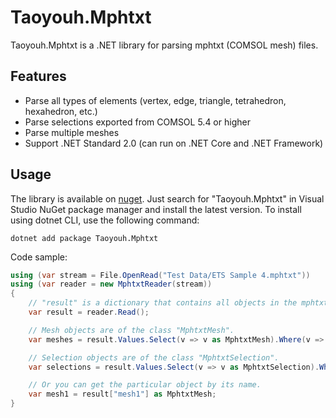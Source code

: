 # Taoyouh.Mphtxt

Taoyouh.Mphtxt is a .NET library for parsing mphtxt (COMSOL mesh) files.

## Features
- Parse all types of elements (vertex, edge, triangle, tetrahedron, hexahedron, etc.)
- Parse selections exported from COMSOL 5.4 or higher
- Parse multiple meshes
- Support .NET Standard 2.0 (can run on .NET Core and .NET Framework)

## Usage
The library is available on [nuget](https://www.nuget.org/packages/Taoyouh.Mphtxt/). Just search for "Taoyouh.Mphtxt" in Visual Studio NuGet package manager and install the latest version. To install using dotnet CLI, use the following command:
```
dotnet add package Taoyouh.Mphtxt
```

Code sample:
```C#
using (var stream = File.OpenRead("Test Data/ETS Sample 4.mphtxt"))
using (var reader = new MphtxtReader(stream))
{
    // "result" is a dictionary that contains all objects in the mphtxt file.
    var result = reader.Read();

    // Mesh objects are of the class "MphtxtMesh".
    var meshes = result.Values.Select(v => v as MphtxtMesh).Where(v => v != null);

    // Selection objects are of the class "MphtxtSelection".
    var selections = result.Values.Select(v => v as MphtxtSelection).Where(v => v != null);

    // Or you can get the particular object by its name.
    var mesh1 = result["mesh1"] as MphtxtMesh;
}
```